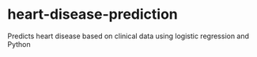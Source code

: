 # heart-disease-prediction
Predicts heart disease based on clinical data using logistic regression and Python
